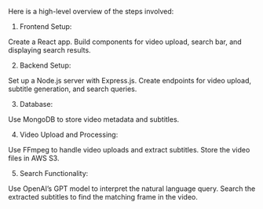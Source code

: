 Here is a high-level overview of the steps involved:

1. Frontend Setup:

Create a React app.
Build components for video upload, search bar, and displaying search results.

2. Backend Setup:

Set up a Node.js server with Express.js.
Create endpoints for video upload, subtitle generation, and search queries.

3. Database:

Use MongoDB to store video metadata and subtitles.

4. Video Upload and Processing:

Use FFmpeg to handle video uploads and extract subtitles.
Store the video files in AWS S3.

5. Search Functionality:

Use OpenAI’s GPT model to interpret the natural language query.
Search the extracted subtitles to find the matching frame in the video.
